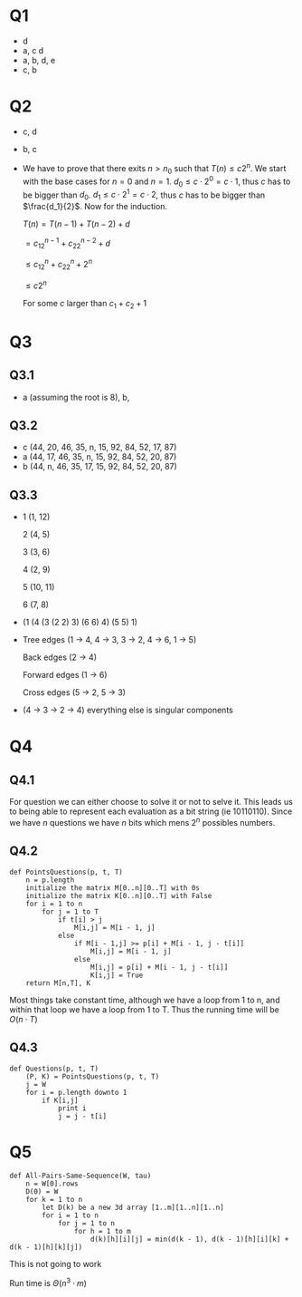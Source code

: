 # Q1
- d
- a, c d
- a, b, d, e
- c, b

# Q2
- c, d
- b, c
- We have to prove that there exits $n>n_0$ such that $T(n) \leq c2^n$. We start with the base cases for $n=0$ and $n=1$. $d_0 \leq c \cdot 2^0 = c \cdot 1$, thus $c$ has to be bigger than $d_0$. $d_1 \leq c \cdot 2^1 = c \cdot 2$, thus $c$ has to be bigger than $\frac{d_1}{2}$. Now for the induction.

    $T(n) = T(n - 1) + T(n - 2) + d$

    $= c_12^{n - 1} + c_22^{n - 2} + d$

    $\leq c_12^n + c_22^n + 2^n$

    $\leq c2^n$

    For some $c$ larger than $c_1 + c_2 + 1$

# Q3
## Q3.1
- a (assuming the root is 8), b,
## Q3.2
- c (44, 20, 46, 35, n, 15, 92, 84, 52, 17, 87)
- a (44, 17, 46, 35, n, 15, 92, 84, 52, 20, 87)
- b (44, n, 46, 35, 17, 15, 92, 84, 52, 20, 87)

## Q3.3
-   1 (1, 12)

    2 (4, 5)

    3 (3, 6)

    4 (2, 9)

    5 (10, 11)

    6 (7, 8)
-   (1 (4 (3 (2 2) 3) (6 6) 4) (5 5) 1)
-   Tree edges (1 -> 4, 4 -> 3, 3 -> 2, 4 -> 6, 1 -> 5)

    Back edges (2 -> 4)

    Forward edges (1 -> 6)

    Cross edges (5 -> 2, 5 -> 3)
-   (4 -> 3 -> 2 -> 4) everything else is singular components
# Q4
## Q4.1
For question we can either choose to solve it or not to selve it. This leads us to being able to represent each evaluation as a bit string (ie 10110110). Since we have $n$ questions we have $n$ bits which mens $2^n$ possibles numbers.

## Q4.2
```
def PointsQuestions(p, t, T)
    n = p.length
    initialize the matrix M[0..n][0..T] with 0s
    initialize the matrix K[0..n][0..T] with False
    for i = 1 to n
        for j = 1 to T
            if t[i] > j
                M[i,j] = M[i - 1, j]
            else
                if M[i - 1,j] >= p[i] + M[i - 1, j - t[i]]
                    M[i,j] = M[i - 1, j]
                else
                    M[i,j] = p[i] + M[i - 1, j - t[i]]
                    K[i,j] = True
    return M[n,T], K
```
Most things take constant time, although we have a loop from 1 to n, and within that loop we have a loop from 1 to T. Thus the running time will be $O(n \cdot T)$

## Q4.3
```
def Questions(p, t, T)
    (P, K) = PointsQuestions(p, t, T)
    j = W
    for i = p.length downto 1
        if K[i,j]
            print i
            j = j - t[i]
```

# Q5
```
def All-Pairs-Same-Sequence(W, tau)
    n = W[0].rows
    D(0) = W
    for k = 1 to n
        let D(k) be a new 3d array [1..m][1..n][1..n]
        for i = 1 to n
            for j = 1 to n
                for h = 1 to m
                    d(k)[h][i][j] = min(d(k - 1), d(k - 1)[h][i][k] + d(k - 1)[h][k][j])
```
This is not going to work

Run time is $\Theta(n^3 \cdot m)$
